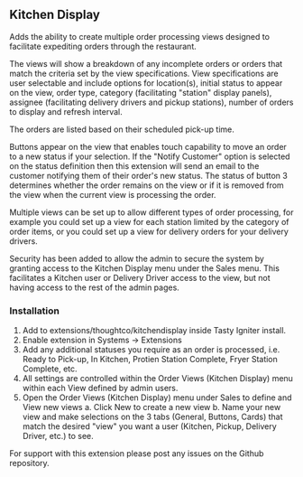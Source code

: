 ## Kitchen Display

Adds the ability to create multiple order processing views designed to facilitate expediting orders through the restaurant.

The views will show a breakdown of any incomplete orders or orders that match the criteria set by the view specifications. View specifications are user selectable and include options for location(s), initial status to appear on the view, order type, category (facilitating "station" display panels), assignee (facilitating delivery drivers and pickup stations), number of orders to display and refresh interval.

The orders are listed based on their scheduled pick-up time.

Buttons appear on the view that enables touch capability to move an order to a new status if your selection. If the "Notify Customer" option is selected on the status definition then this extension will send an email to the customer notifying them of their order's new status. The status of button 3 determines whether the order remains on the view or if it is removed from the view when the current view is processing the order. 

Multiple views can be set up to allow different types of order processing, for example you could set up a view for each station limited by the category of order items, or you could set up a view for delivery orders for your delivery drivers.

Security has been added to allow the admin to secure the system by granting access to the Kitchen Display menu under the Sales menu. This facilitates a Kitchen user or Delivery Driver access to the view, but not having access to the rest of the admin pages.

### Installation

1. Add to extensions/thoughtco/kitchendisplay inside Tasty Igniter install.
2. Enable extension in Systems -> Extensions
3. Add any additional statuses you require as an order is processed, i.e. Ready to Pick-up, In Kitchen, Protien Station Complete, Fryer Station Complete, etc.
4. All settings are controlled within the Order Views (Kitchen Display) menu within each View defined by admin users.
5. Open the Order Views (Kitchen Display) menu under Sales to define and View new views
    a. Click New to create a new view
    b. Name your new view and make selections on the 3 tabs (General, Buttons, Cards) that match the desired "view" you want a user (Kitchen, Pickup, Delivery Driver, etc.) to see.

For support with this extension please post any issues on the Github repository.
